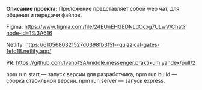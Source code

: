 **Описание проекта:**
Приложение представляет собой web чат, для общения и передачи файлов.

Figma: https://www.figma.com/file/24EUnEHGEDNLdOcxg7ULwV/Chat?node-id=1%3A616

Netlify: https://6105680321527d0398fb3f5f--quizzical-gates-1efd18.netlify.app/

PR: https://github.com/IvanofSA/middle.messenger.praktikum.yandex/pull/2

npm run start — запуск версии для разработчика,
npm run build — сборка стабильной версии.
npm run server — запуск express.
